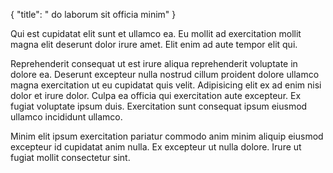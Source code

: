 {
  "title": " do laborum sit officia minim"
}

Qui est cupidatat elit sunt et ullamco ea. Eu mollit ad exercitation mollit magna elit deserunt dolor irure amet. Elit enim ad aute tempor elit qui.

Reprehenderit consequat ut est irure aliqua reprehenderit voluptate in dolore ea. Deserunt excepteur nulla nostrud cillum proident dolore ullamco magna exercitation ut eu cupidatat quis velit. Adipisicing elit ex ad enim nisi dolor et irure dolor. Culpa ea officia qui exercitation aute excepteur. Ex fugiat voluptate ipsum duis. Exercitation sunt consequat ipsum eiusmod ullamco incididunt ullamco.

Minim elit ipsum exercitation pariatur commodo anim minim aliquip eiusmod excepteur id cupidatat anim nulla. Ex excepteur ut nulla dolore. Irure ut fugiat mollit consectetur sint.